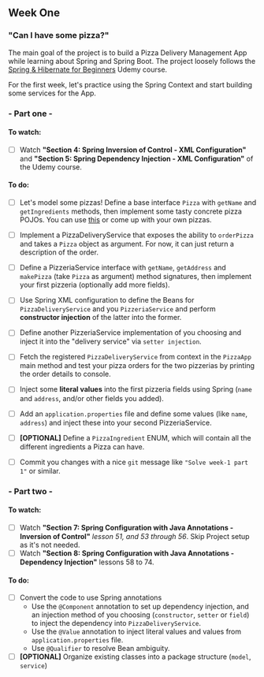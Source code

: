 ## Week One

### "Can I have some pizza?"

The main goal of the project is to build a Pizza Delivery Management App while learning about Spring and Spring Boot. The project loosely follows 
the [Spring & Hibernate for Beginners](https://drive.google.com/drive/folders/1IYlPKSDdqBmyaOqMGwYFbeKuR66S9GjL?usp=sharing) Udemy course.

For the first week, let's practice using the Spring Context and start building some services for the App.

### - Part one -
#### To watch:

- [ ] Watch **"Section 4: Spring Inversion of
  Control - XML Configuration"** and **"Section 5: Spring Dependency
  Injection - XML Configuration"** of the Udemy course.

#### To do:

- [ ] Let's model some pizzas! Define a base interface `Pizza` with `getName` and `getIngredients` methods, then implement
  some tasty concrete pizza POJOs. You can use [this](https://www.forketers.com/italian-pizza-names-list/) or come up with your own pizzas. 
- [ ] Implement a PizzaDeliveryService that exposes the ability to `orderPizza` and takes a `Pizza` object as argument. 
  For now, it can just return a description of the order.
- [ ] Define a PizzeriaService interface with `getName`, `getAddress` and `makePizza` (take `Pizza` as argument) method signatures, then 
implement your first pizzeria (optionally add more fields).
- [ ] Use Spring XML configuration to define the Beans for `PizzaDeliveryService` and you `PizzeriaService` and perform 
**constructor injection** of the latter into the former.
- [ ] Define another PizzeriaService implementation of you choosing and inject it into the "delivery service" via `setter injection`.
- [ ] Fetch the registered `PizzaDeliveryService` from context in the `PizzaApp` main method and test your pizza orders for the two pizzerias 
  by printing the order details to console.
- [ ] Inject some **literal values** into the first pizzeria fields using Spring (`name` and `address`, and/or other fields you added). 
- [ ] Add an `application.properties` file and define some values (like `name`, `address`) and inject these into your second PizzeriaService.

- [ ] **[OPTIONAL]** Define a `PizzaIngredient` ENUM, which will contain all the different ingredients a Pizza can have.
  
- [ ] Commit you changes with a nice `git` message like `"Solve week-1 part 1"` or similar.


### - Part two -
#### To watch:

- [ ] Watch **"Section 7: Spring Configuration with
  Java Annotations - Inversion of Control"** *lesson 51, and 53 through 56*. Skip Project setup as it's not needed.
- [ ] Watch **"Section 8: Spring Configuration with
  Java Annotations - Dependency Injection"** lessons 58 to 74.

#### To do:

- [ ] Convert the code to use Spring annotations
  - Use the `@Component` annotation to set up dependency injection, and an injection method of you choosing 
  (`constructor`, `setter` or `field`) to inject the dependency into `PizzaDeliveryService`.
  - Use the `@Value` annotation to inject literal values and values from `application.properties` file. 
  - Use `@Qualifier` to resolve Bean ambiguity.
- [ ] **[OPTIONAL]** Organize existing classes into a package structure (`model`, `service`) 
